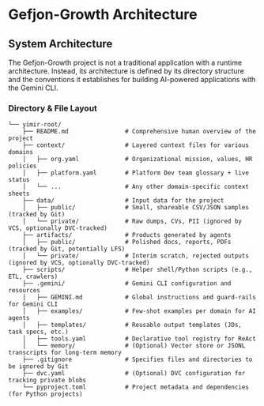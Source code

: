 
# Gefjon-Growth Architecture

## System Architecture

The Gefjon-Growth project is not a traditional application with a runtime architecture. Instead, its architecture is defined by its directory structure and the conventions it establishes for building AI-powered applications with the Gemini CLI.

### Directory & File Layout

```
└── yimir-root/
    ├── README.md                # Comprehensive human overview of the project
    ├── context/                 # Layered context files for various domains
    │   ├── org.yaml             # Organizational mission, values, HR policies
    │   ├── platform.yaml        # Platform Dev team glossary + live status
    │   └── ...                  # Any other domain-specific context sheets
    ├── data/                    # Input data for the project
    │   ├── public/              # Small, shareable CSV/JSON samples (tracked by Git)
    │   └── private/             # Raw dumps, CVs, PII (ignored by VCS, optionally DVC-tracked)
    ├── artifacts/               # Products generated by agents
    │   ├── public/              # Polished docs, reports, PDFs (tracked by Git, potentially LFS)
    │   └── private/             # Interim scratch, rejected outputs (ignored by VCS, optionally DVC-tracked)
    ├── scripts/                 # Helper shell/Python scripts (e.g., ETL, crawlers)
    ├── .gemini/                 # Gemini CLI configuration and resources
    │   ├── GEMINI.md            # Global instructions and guard-rails for Gemini CLI
    │   ├── examples/            # Few-shot examples per domain for AI agents
    │   ├── templates/           # Reusable output templates (JDs, task specs, etc.)
    │   ├── tools.yaml           # Declarative tool registry for ReAct
    │   └── memory/              # (Optional) Vector store or JSONL transcripts for long-term memory
    ├── .gitignore               # Specifies files and directories to be ignored by Git
    ├── dvc.yaml                 # (Optional) DVC configuration for tracking private blobs
    └── pyproject.toml           # Project metadata and dependencies (for Python projects)
```
